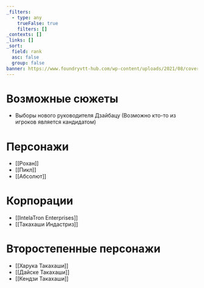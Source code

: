 ```yaml
---
_filters:
  - type: any
    trueFalse: true
    filters: []
_contexts: []
_links: []
_sort:
  field: rank
  asc: false
  group: false
banner: https://www.foundryvtt-hub.com/wp-content/uploads/2021/08/coverfhub_cbr-864x467.jpg
---
```

# Возможные сюжеты
- Выборы нового руководителя Дзайбацу (Возможно кто-то из игроков является кандидатом)


# Персонажи
- [[Рохан]]
- [[Пикл]]
- [[Абсолют]]
# Корпорации
- [[IntelaTron Enterprises]]
- [[Такахаши Индастриз]]
# Второстепенные персонажи
- [[Харука Такахаши]]
- [[Дайске Такахаши]]
- [[Кендзи Такахаши]]